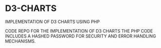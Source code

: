 # D3-CHARTS
IMPLEMENTATION OF D3 CHARTS USING PHP

CODE REPO FOR THE IMPLEMENTATION OF D3 CHARTS 
THE PHP CODE INCLUDES A HASHED PASSWORD FOR SECURITY AND ERROR HANDLING MECHANISMS.
